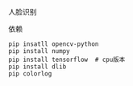 人脸识别

依赖
```shell
pip insatll opencv-python
pip install numpy
pip install tensorflow  # cpu版本
pip install dlib
pip colorlog
```